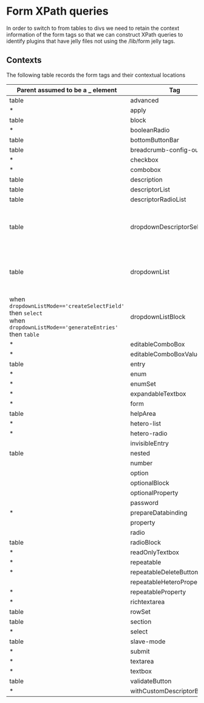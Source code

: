 # Form XPath queries

In order to switch to from tables to divs we need to retain the context information of the form tags so that we can construct XPath
queries to identify plugins that have jelly files not using the /lib/form jelly tags.

## Contexts

The following table records the form tags and their contextual locations

<table>
<thead>
<th>Parent assumed to be a _ element</th>
<th>Tag</th>
<th>Child assumed to be _ element(s)</th>
</thead>
<tbody>
<tr><td>table</td><td>advanced</td><td>tr</td></tr>
<tr><td>*</td><td>apply</td><td>N/A</td></tr>
<tr><td>table</td><td>block</td><td>*</td></tr>
<tr><td>*</td><td>booleanRadio</td><td>N/A</td></tr>
<tr><td>table</td><td>bottomButtonBar</td><td>*</td></tr>
<tr><td>table</td><td>breadcrumb-config-outline</td><td></td></tr>
<tr><td>*</td><td>checkbox</td><td>N/A</td></tr>
<tr><td>*</td><td>combobox</td><td>N/A</td></tr>
<tr><td>table</td><td>description</td><td>*</td></tr>
<tr><td>table</td><td>descriptorList</td><td>tr</td></tr>
<tr><td>table</td><td>descriptorRadioList</td><td>tr</td></tr>
<tr><td>table</td><td>dropdownDescriptorSelector</td><td>when <code>dropdownListMode=='createSelectField'</code> then <code>option</code><br/>when <code>dropdownListMode=='generateEntries'</code> then <code>tr</code></td></tr>
<tr><td>table</td><td>dropdownList</td><td>when <code>dropdownListMode=='createSelectField'</code> then <code>option</code><br/>when <code>dropdownListMode=='generateEntries'</code> then <code>tr</code></td></tr>
<tr><td>when <code>dropdownListMode=='createSelectField'</code> then <code>select</code><br/>when <code>dropdownListMode=='generateEntries'</code> then <code>table</code></td><td>dropdownListBlock</td><td>tr</td></tr>
<tr><td>*</td><td>editableComboBox</td><td>*</td></tr>
<tr><td>*</td><td>editableComboBoxValue</td><td>N/A</td></tr>
<tr><td>table</td><td>entry</td><td>*</td></tr>
<tr><td>*</td><td>enum</td><td>CDATA or other text</td></tr>
<tr><td>*</td><td>enumSet</td><td>N/A</td></tr>
<tr><td>*</td><td>expandableTextbox</td><td>N/A</td></tr>
<tr><td>*</td><td>form</td><td>tr</td></tr>
<tr><td>table</td><td>helpArea</td><td>N/A</td></tr>
<tr><td>*</td><td>hetero-list</td><td>*</td></tr>
<tr><td>*</td><td>hetero-radio</td><td>N/A</td></tr>
<tr><td></td><td>invisibleEntry</td><td></td></tr>
<tr><td>table</td><td>nested</td><td>*</td></tr>
<tr><td></td><td>number</td><td></td></tr>
<tr><td></td><td>option</td><td></td></tr>
<tr><td></td><td>optionalBlock</td><td></td></tr>
<tr><td></td><td>optionalProperty</td><td></td></tr>
<tr><td></td><td>password</td><td></td></tr>
<tr><td>*</td><td>prepareDatabinding</td><td>N/A</td></tr>
<tr><td></td><td>property</td><td></td></tr>
<tr><td></td><td>radio</td><td></td></tr>
<tr><td>table</td><td>radioBlock</td><td>tr</td></tr>
<tr><td>*</td><td>readOnlyTextbox</td><td>N/A</td></tr>
<tr><td>*</td><td>repeatable</td><td>*</td></tr>
<tr><td>*</td><td>repeatableDeleteButton</td><td>N/A</td></tr>
<tr><td></td><td>repeatableHeteroProperty</td><td></td></tr>
<tr><td>*</td><td>repeatableProperty</td><td>tr</td></tr>
<tr><td>*</td><td>richtextarea</td><td>N/A</td></tr>
<tr><td>table</td><td>rowSet</td><td>tr</td></tr>
<tr><td>table</td><td>section</td><td>tr</td></tr>
<tr><td>*</td><td>select</td><td>N/A</td></tr>
<tr><td>table</td><td>slave-mode</td><td>N/A</td></tr>
<tr><td>*</td><td>submit</td><td>N/A</td></tr>
<tr><td>*</td><td>textarea</td><td>N/A</td></tr>
<tr><td>*</td><td>textbox</td><td>N/A</td></tr>
<tr><td>table</td><td>validateButton</td><td>N/A</td></tr>
<tr><td>*</td><td>withCustomDescriptorByName</td><td>*</td></tr></tbody>
</table>